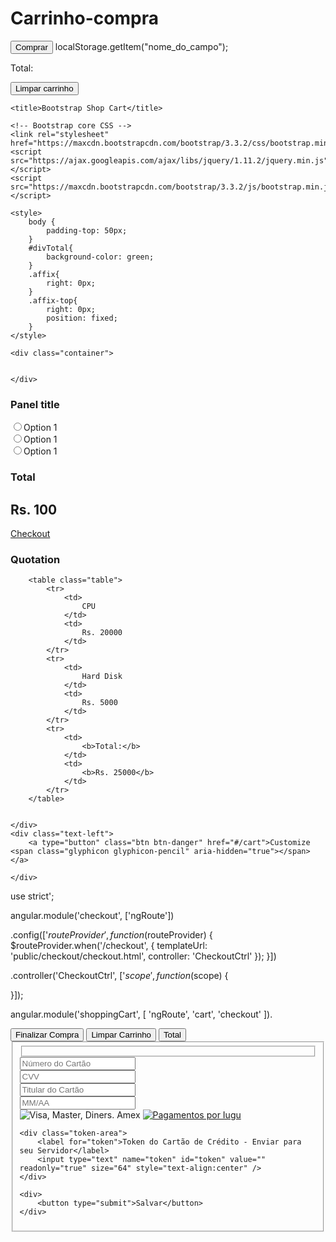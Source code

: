 # Carrinho-compra
<div id="app"></div>

>

<script>
 function AddCarrinho(produto, qtd, valor, posicao)
 { 
 localStorage.setItem("produto" + posicao, produto);
 localStorage.setItem("qtd" + posicao, qtd);
 valor = valor * qtd;
 localStorage.setItem("valor" + posicao, valor);
 alert("Produto adicionado ao carrinho!");
 }
</script>
<button type="button" id="adicionar1" id="produto1" onclick="AddCarrinho('Sabão', document.getElementById('qtd1').value, '2.00', 1)"> Comprar </button>
localStorage.getItem("nome_do_campo");
<meta charset="UTF-8">
<div id="itens"> </div>
<div>Total: <span id="total"></span> </div>

<script>
 var total = 0; // variável que retorna o total dos produtos que estão na LocalStorage.
 var i = 0;     // variável que irá percorrer as posições
 var valor = 0; // variável que irá receber o preço do produto convertido em Float.
 
 for(i=1; i<=99; i++) // verifica até 99 produtos registrados na localStorage
 {
	 var prod = localStorage.getItem("produto" + i + ""); // verifica se há recheio nesta posição. 
	 if(prod != null) 
	 {	
		 // exibe os dados da lista dentro da div itens
		 document.getElementById("itens").innerHTML += localStorage.getItem("qtd" + i) + " x ";
		 document.getElementById("itens").innerHTML += localStorage.getItem("produto" + i);
		 document.getElementById("itens").innerHTML += " ";
		 document.getElementById("itens").innerHTML += "R$: " + localStorage.getItem("valor" + i) + "<hr>";
		 
		 // calcula o total dos recheios
		 valor = parseFloat(localStorage.getItem("valor" + i)); // valor convertido com o parseFloat()
		 total = (total + valor); // arredonda para 2 casas decimais com o .toFixed(2)
	 }
 } 
 // exibe o total dos recheios
 document.getElementById("total").innerHTML = total.toFixed(2); 
</script>

<button type="button" onclick=" localStorage.clear(); location.reload();"> Limpar carrinho </button>
           <html lang="en">
 
<head>
    <meta charset="utf-8">
    <meta http-equiv="X-UA-Compatible" content="IE=edge">
    <meta name="viewport" content="width=device-width, initial-scale=1">
 
    <title>Bootstrap Shop Cart</title>
 
    <!-- Bootstrap core CSS -->
    <link rel="stylesheet" href="https://maxcdn.bootstrapcdn.com/bootstrap/3.3.2/css/bootstrap.min.css">
    <script src="https://ajax.googleapis.com/ajax/libs/jquery/1.11.2/jquery.min.js"></script>
    <script src="https://maxcdn.bootstrapcdn.com/bootstrap/3.3.2/js/bootstrap.min.js"></script>
 
    <style>
        body {
            padding-top: 50px;
        }
        #divTotal{
            background-color: green;
        }
        .affix{
            right: 0px;
        }
        .affix-top{
            right: 0px;
            position: fixed;
        }
    </style>
 
</head>
 
<body>
 
    <div class="container">
 
 
    </div>
 
<div class="row">
   
</div>
<div class="col-xs-7 col-md-8 col-sm-8 col-lg-8">
 
</div>
 
<div class="col-xs-5 col-md-4 col-sm-4 col-lg-4">
     
</div>
<div class="panel panel-primary">
    <div class="panel-heading">
        <h3 class="panel-title">Panel title</h3>
    </div>
    <div class="panel-body">
        <div class="radio">
            <label>
                <input type="radio" name="optradio">Option 1</label>
        </div>
        <div class="radio">
            <label>
                <input type="radio" name="optradio">Option 1</label>
        </div>
        <div class="radio">
            <label>
                <input type="radio" name="optradio">Option 1</label>
        </div>
    </div>
</div>
<div class="panel panel-primary">
    <div id="divTotal" class="panel-heading">
        <h3 class="panel-title">Total</h3>
    </div>
    <div class="panel-body">
        <h2>Rs. 100</h2>
    </div>
</div>
 
<div class="text-center">
    <a href="#/checkout" class="btn btn-danger">Checkout <span class="glyphicon glyphicon-shopping-cart" aria-hidden="true"></span>
    </a>
</div>
<div class="container">
    <div class="well">
        <div class="page-header">
            <h3>Quotation</h3>
        </div>
 
        <table class="table">
            <tr>
                <td>
                    CPU
                </td>
                <td>
                    Rs. 20000
                </td>
            </tr>
            <tr>
                <td>
                    Hard Disk
                </td>
                <td>
                    Rs. 5000
                </td>
            </tr>
            <tr>
                <td>
                    <b>Total:</b>
                </td>
                <td>
                    <b>Rs. 25000</b>
                </td>
            </tr>
        </table>
 
 
    </div>
    <div class="text-left">
        <a type="button" class="btn btn-danger" href="#/cart">Customize <span class="glyphicon glyphicon-pencil" aria-hidden="true"></span></a>
 
    </div>
</div>
use strict';
 
angular.module('checkout', ['ngRoute'])
 
.config(['$routeProvider', function($routeProvider) {
    $routeProvider.when('/checkout', {
        templateUrl: 'public/checkout/checkout.html',
        controller: 'CheckoutCtrl'
    });
}])
 
.controller('CheckoutCtrl', ['$scope', function($scope) {
    
}]);
<script src="public/checkout/checkout.js"></script>
angular.module('shoppingCart', [
    'ngRoute',
    'cart',
    'checkout'
]).

<div class="container-fluid">
    <div class="row">
        <div class="col-sm-9 col-sm-offset-3">
            <button type="button" class="btn btn-primary" id="finalizar">Finalizar Compra</button>
            <button type="button" class="btn btn-danger" id="limpar">Limpar Carrinho</button>
            <button type="button" class="btn btn-success" id="total">Total</button>
        </div>
    </div>
    <div class="row">
        <div class="col-sm-6">
            <fieldset>
               <fieldset class="fsResDir">
  
</fieldset>
<form id="payment-form" target="_blank" action="https://<-- seu servico -->" method="POST">
    <div class="usable-creditcard-form">
      <div class="wrapper">
        <div class="input-group nmb_a">
          <div class="icon ccic-brand"></div>
            <input autocomplete="off" class="credit_card_number" data-iugu="number" placeholder="Número do Cartão" type="text" value="" />
          </div>
        <div class="input-group nmb_b">
          <div class="icon ccic-cvv"></div>
            <input autocomplete="off" class="credit_card_cvv" data-iugu="verification_value" placeholder="CVV" type="text" value="" />
        </div>
        <div class="input-group nmb_c">
          <div class="icon ccic-name"></div>
            <input class="credit_card_name" data-iugu="full_name" placeholder="Titular do Cartão" type="text" value="" />
        </div>
        <div class="input-group nmb_d">
          <div class="icon ccic-exp"></div>
            <input autocomplete="off" class="credit_card_expiration" data-iugu="expiration" placeholder="MM/AA" type="text" value="" />
        </div>
      </div>
      <div class="footer">
        <img src="https://s3-sa-east-1.amazonaws.com/storage.pupui.com.br/9CA0F40E971643D1B7C8DE46BBC18396/assets/cc-icons.e8f4c6b4db3cc0869fa93ad535acbfe7.png" alt="Visa, Master, Diners. Amex" border="0" />
        <a class="iugu-btn" href="http://iugu.com" tabindex="-1"><img src="https://s3-sa-east-1.amazonaws.com/storage.pupui.com.br/9CA0F40E971643D1B7C8DE46BBC18396/assets/payments-by-iugu.1df7caaf6958f1b5774579fa807b5e7f.png" alt="Pagamentos por Iugu" border="0" /></a>
      </div>
    </div>

    <div class="token-area">
        <label for="token">Token do Cartão de Crédito - Enviar para seu Servidor</label>
        <input type="text" name="token" id="token" value="" readonly="true" size="64" style="text-align:center" />
    </div>
       
    <div>
        <button type="submit">Salvar</button>
    </div>
            
  </form>
     
